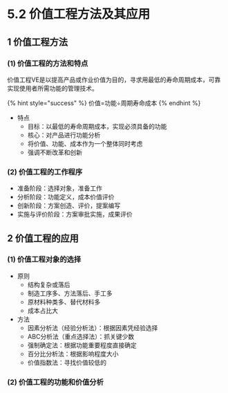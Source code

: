 # 5.2 价值工程方法及其应用

## 1 价值工程方法

### (1) 价值工程的方法和特点

价值工程VE是以提高产品或作业价值为目的，寻求用最低的寿命周期成本，可靠实现使用者所需功能的管理技术。

{% hint style="success" %}
价值=功能÷周期寿命成本
{% endhint %}

* 特点
  * 目标：以最低的寿命周期成本，实现必须具备的功能
  * 核心：对产品进行功能分析
  * 将价值、功能、成本作为一个整体同时考虑
  * 强调不断改革和创新

### (2) 价值工程的工作程序

* 准备阶段：选择对象，准备工作
* 分析阶段：功能定义，成本价值评价
* 创新阶段：方案创造、评价，提案编写
* 实施与评价阶段：方案审批实施，成果评价

## 2 价值工程的应用

### (1) 价值工程对象的选择

* 原则
  * 结构复杂或落后
  * 制造工序多、方法落后、手工多
  * 原材料种类多、替代材料多
  * 成本占比大
* 方法
  * 因素分析法（经验分析法）：根据因素凭经验选择
  * ABC分析法（重点选择法）：抓关键少数
  * 强制确定法：根据功能重要程度直接确定
  * 百分比分析法：根据影响程度大小
  * 价值指数法：寻找价值较低的

### (2) 价值工程的功能和价值分析

